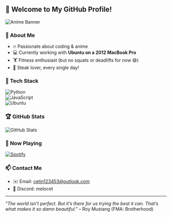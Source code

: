 ## 👋 Welcome to My GitHub Profile!

![Anime Banner](https://i.imgur.com/QKdpB.jpg)  

### 🌸 About Me

- 🔥 Passionate about coding & anime
- 💻 Currently working with **Ubuntu on a 2012 MacBook Pro**
- 🏋️ Fitness enthusiast (but no squats or deadlifts for now 😅)
- 🥩 Steak lover, every single day!

### 🚀 Tech Stack

![Python](https://img.shields.io/badge/-Python-3776AB?style=flat-square&logo=python&logoColor=white)  
![JavaScript](https://img.shields.io/badge/-JavaScript-F7DF1E?style=flat-square&logo=javascript&logoColor=black)  
![Ubuntu](https://img.shields.io/badge/-Ubuntu-E95420?style=flat-square&logo=ubuntu&logoColor=white)

### 🏆 GitHub Stats
![GitHub Stats](https://github-readme-stats.vercel.app/api?username=melocet&show_icons=true&theme=tokyonight)

### 🎵 Now Playing
[![Spotify](https://novatorem.vercel.app/api/spotify)](https://open.spotify.com/user/b0o2v0e8dxkd502nupvovhw80?si=e8cd9744356441da)

### 📫 Contact Me
- ✉️ Email: cetin123453@outlook.com  
- 💬 Discord: melocet

---
_"The world isn’t perfect. But it’s there for us trying the best it can. That’s what makes it so damn beautiful."_ – Roy Mustang (FMA: Brotherhood)
